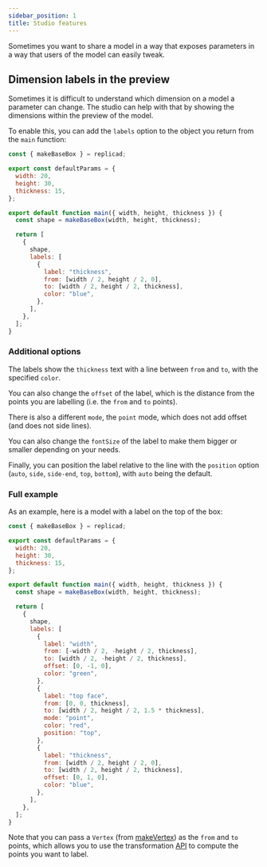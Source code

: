 ```yaml
---
sidebar_position: 1
title: Studio features
---
```


Sometimes you want to share a model in a way that exposes parameters in a way
that users of the model can easily tweak.

## Dimension labels in the preview

Sometimes it is difficult to understand which dimension on a model a parameter
can change. The studio can help with that by showing the dimensions within the
preview of the model.

To enable this, you can add the `labels` option to the object you return from
the `main` function:

```js withWorkbench
const { makeBaseBox } = replicad;

export const defaultParams = {
  width: 20,
  height: 30,
  thickness: 15,
};

export default function main({ width, height, thickness }) {
  const shape = makeBaseBox(width, height, thickness);

  return [
    {
      shape,
      labels: [
        {
          label: "thickness",
          from: [width / 2, height / 2, 0],
          to: [width / 2, height / 2, thickness],
          color: "blue",
        },
      ],
    },
  ];
}
```

### Additional options

The labels show the `thickness` text with a line between `from` and `to`, with
the specified `color`.

You can also change the `offset` of the label, which is the distance from the
points you are labelling (i.e. the `from` and `to` points).

There is also a different `mode`, the `point` mode, which does not add offset
(and does not side lines).

You can also change the `fontSize` of the label to make them bigger or smaller
depending on your needs.

Finally, you can position the label relative to the line with the `position`
option (`auto`, `side`, `side-end`, `top`, `bottom`), with `auto` being the
default.

### Full example

As an example, here is a model with a label on the top of the box:

```js withWorkbench
const { makeBaseBox } = replicad;

export const defaultParams = {
  width: 20,
  height: 30,
  thickness: 15,
};

export default function main({ width, height, thickness }) {
  const shape = makeBaseBox(width, height, thickness);

  return [
    {
      shape,
      labels: [
        {
          label: "width",
          from: [-width / 2, -height / 2, thickness],
          to: [width / 2, -height / 2, thickness],
          offset: [0, -1, 0],
          color: "green",
        },
        {
          label: "top face",
          from: [0, 0, thickness],
          to: [width / 2, height / 2, 1.5 * thickness],
          mode: "point",
          color: "red",
          position: "top",
        },
        {
          label: "thickness",
          from: [width / 2, height / 2, 0],
          to: [width / 2, height / 2, thickness],
          offset: [0, 1, 0],
          color: "blue",
        },
      ],
    },
  ];
}
```

Note that you can pass a `Vertex` (from [makeVertex](/docs/api/functions/makeVertex)) as the `from` and `to` points, which allows
you to use the transformation [API](/docs/api/classes/Vertex#shape-transformations) to compute the points
you want to label.


